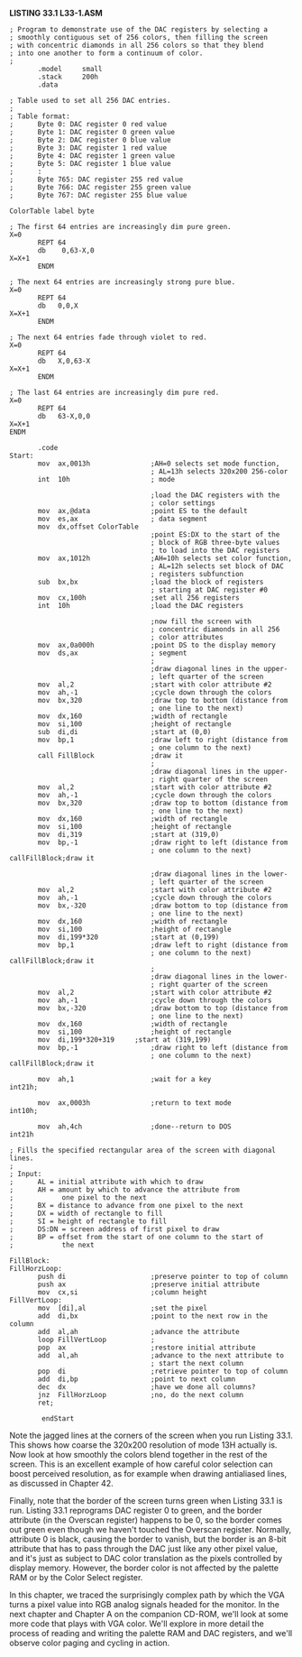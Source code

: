 **LISTING 33.1 L33-1.ASM**

    ; Program to demonstrate use of the DAC registers by selecting a
    ; smoothly contiguous set of 256 colors, then filling the screen
    ; with concentric diamonds in all 256 colors so that they blend
    ; into one another to form a continuum of color.
    ;
           .model     small
           .stack     200h
           .data

    ; Table used to set all 256 DAC entries.
    ;
    ; Table format:
    ;      Byte 0: DAC register 0 red value
    ;      Byte 1: DAC register 0 green value
    ;      Byte 2: DAC register 0 blue value
    ;      Byte 3: DAC register 1 red value
    ;      Byte 4: DAC register 1 green value
    ;      Byte 5: DAC register 1 blue value
    ;      :
    ;      Byte 765: DAC register 255 red value
    ;      Byte 766: DAC register 255 green value
    ;      Byte 767: DAC register 255 blue value

    ColorTable label byte

    ; The first 64 entries are increasingly dim pure green.
    X=0
           REPT 64
           db    0,63-X,0
    X=X+1
           ENDM

    ; The next 64 entries are increasingly strong pure blue.
    X=0
           REPT 64
           db   0,0,X
    X=X+1
           ENDM

    ; The next 64 entries fade through violet to red.
    X=0
           REPT 64
           db   X,0,63-X
    X=X+1
           ENDM

    ; The last 64 entries are increasingly dim pure red.
    X=0
           REPT 64
           db   63-X,0,0
    X=X+1
    ENDM

           .code
    Start:
           mov  ax,0013h               ;AH=0 selects set mode function,
                                       ; AL=13h selects 320x200 256-color
           int  10h                    ; mode

                                       ;load the DAC registers with the
                                       ; color settings
           mov  ax,@data               ;point ES to the default
           mov  es,ax                  ; data segment
           mov  dx,offset ColorTable
                                       ;point ES:DX to the start of the
                                       ; block of RGB three-byte values
                                       ; to load into the DAC registers
           mov  ax,1012h               ;AH=10h selects set color function,
                                       ; AL=12h selects set block of DAC
                                       ; registers subfunction
           sub  bx,bx                  ;load the block of registers
                                       ; starting at DAC register #0
           mov  cx,100h                ;set all 256 registers
           int  10h                    ;load the DAC registers

                                       ;now fill the screen with
                                       ; concentric diamonds in all 256
                                       ; color attributes
           mov  ax,0a000h              ;point DS to the display memory
           mov  ds,ax                  ; segment
                                       ;
                                       ;draw diagonal lines in the upper-
                                       ; left quarter of the screen
           mov  al,2                   ;start with color attribute #2
           mov  ah,-1                  ;cycle down through the colors
           mov  bx,320                 ;draw top to bottom (distance from
                                       ; one line to the next)
           mov  dx,160                 ;width of rectangle
           mov  si,100                 ;height of rectangle
           sub  di,di                  ;start at (0,0)
           mov  bp,1                   ;draw left to right (distance from
                                       ; one column to the next)
           call FillBlock              ;draw it
                                       ;
                                       ;draw diagonal lines in the upper-
                                       ; right quarter of the screen
           mov  al,2                   ;start with color attribute #2
           mov  ah,-1                  ;cycle down through the colors
           mov  bx,320                 ;draw top to bottom (distance from
                                       ; one line to the next)
           mov  dx,160                 ;width of rectangle
           mov  si,100                 ;height of rectangle
           mov  di,319                 ;start at (319,0)
           mov  bp,-1                  ;draw right to left (distance from
                                       ; one column to the next)
    callFillBlock;draw it

                                       ;draw diagonal lines in the lower-
                                       ; left quarter of the screen
           mov  al,2                   ;start with color attribute #2
           mov  ah,-1                  ;cycle down through the colors
           mov  bx,-320                ;draw bottom to top (distance from
                                       ; one line to the next)
           mov  dx,160                 ;width of rectangle
           mov  si,100                 ;height of rectangle
           mov  di,199*320             ;start at (0,199)
           mov  bp,1                   ;draw left to right (distance from
                                       ; one column to the next)
    callFillBlock;draw it
                                       ;
                                       ;draw diagonal lines in the lower-
                                       ; right quarter of the screen
           mov  al,2                   ;start with color attribute #2
           mov  ah,-1                  ;cycle down through the colors
           mov  bx,-320                ;draw bottom to top (distance from
                                       ; one line to the next)
           mov  dx,160                 ;width of rectangle
           mov  si,100                 ;height of rectangle
           mov  di,199*320+319     ;start at (319,199)
           mov  bp,-1                  ;draw right to left (distance from
                                       ; one column to the next)
    callFillBlock;draw it

           mov  ah,1                   ;wait for a key
    int21h;

           mov  ax,0003h               ;return to text mode
    int10h;

           mov  ah,4ch                 ;done--return to DOS
    int21h

    ; Fills the specified rectangular area of the screen with diagonal lines.
    ;
    ; Input:
    ;      AL = initial attribute with which to draw
    ;      AH = amount by which to advance the attribute from
    ;            one pixel to the next
    ;      BX = distance to advance from one pixel to the next
    ;      DX = width of rectangle to fill
    ;      SI = height of rectangle to fill
    ;      DS:DN = screen address of first pixel to draw
    ;      BP = offset from the start of one column to the start of
    ;            the next

    FillBlock:
    FillHorzLoop:
           push di                     ;preserve pointer to top of column
           push ax                     ;preserve initial attribute
           mov  cx,si                  ;column height
    FillVertLoop:
           mov  [di],al                ;set the pixel
           add  di,bx                  ;point to the next row in the column
           add  al,ah                  ;advance the attribute
           loop FillVertLoop           ;
           pop  ax                     ;restore initial attribute
           add  al,ah                  ;advance to the next attribute to
                                       ; start the next column
           pop  di                     ;retrieve pointer to top of column
           add  di,bp                  ;point to next column
           dec  dx                     ;have we done all columns?
           jnz  FillHorzLoop           ;no, do the next column
           ret;

            endStart

Note the jagged lines at the corners of the screen when you run Listing
33.1. This shows how coarse the 320x200 resolution of mode 13H actually
is. Now look at how smoothly the colors blend together in the rest of
the screen. This is an excellent example of how careful color selection
can boost perceived resolution, as for example when drawing antialiased
lines, as discussed in Chapter 42.

Finally, note that the border of the screen turns green when Listing
33.1 is run. Listing 33.1 reprograms DAC register 0 to green, and the
border attribute (in the Overscan register) happens to be 0, so the
border comes out green even though we haven't touched the Overscan
register. Normally, attribute 0 is black, causing the border to vanish,
but the border is an 8-bit attribute that has to pass through the DAC
just like any other pixel value, and it's just as subject to DAC color
translation as the pixels controlled by display memory. However, the
border color is not affected by the palette RAM or by the Color Select
register.

In this chapter, we traced the surprisingly complex path by which the
VGA turns a pixel value into RGB analog signals headed for the monitor.
In the next chapter and Chapter A on the companion CD-ROM, we'll look at
some more code that plays with VGA color. We'll explore in more detail
the process of reading and writing the palette RAM and DAC registers,
and we'll observe color paging and cycling in action.
